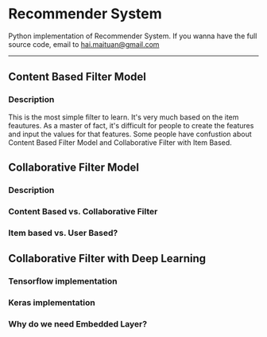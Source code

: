 # Recommender System 
Python implementation of Recommender System.
If you wanna have the full source code, email to hai.maituan@gmail.com

-------------------------------------
## Content Based Filter Model
### Description
This is the most simple filter to learn. It's very much based on the item feautures. As a master of fact, it's difficult for people to create the features and input the values for that features. Some people have confustion about Content Based Filter Model and Collaborative Filter with Item Based. 

## Collaborative Filter Model
### Description
### Content Based vs. Collaborative Filter
### Item based vs. User Based?

## Collaborative Filter with Deep Learning
### Tensorflow implementation
### Keras implementation
### Why do we need Embedded Layer?
